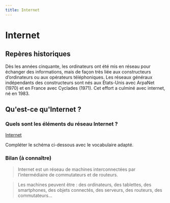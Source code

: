 ```yaml
---
title: Internet
---
```


# Internet

## Repères historiques 

Dès les années cinquante, les ordinateurs ont été mis en réseau pour échanger des informations, mais de façon très liée aux constructeurs d’ordinateurs ou aux opérateurs téléphoniques. Les réseaux généraux indépendants des constructeurs sont nés aux États-Unis avec ArpaNet (1970) et en France avec Cyclades (1971). Cet effort a culminé avec internet, né en 1983. 

## Qu'est-ce qu'Internet ?

### Quels sont les éléments du réseau Internet ?

[Internet](./images/reseau_internet_a_completer.png)

Compléter le schéma ci-dessous avec le vocabulaire adapté.


### Bilan (à connaître)


> Internet est un réseau de machines interconnectées par l’intermédiaire de commutateurs et de routeurs.

> Les machines peuvent être : des ordinateurs, des tablettes, des smartphones, des objets connectés, des serveurs, des routeurs, des commutateurs…


